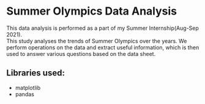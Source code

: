 # Summer Olympics Data Analysis
This data analysis is performed as a part of my Summer Internship(Aug-Sep 2021).  
This study analyses the trends of Summer Olympics over the years. We perform operations on the data and extract useful information, which is then used to answer various questions based on the data sheet.

## Libraries used:
- matplotlib
- pandas

